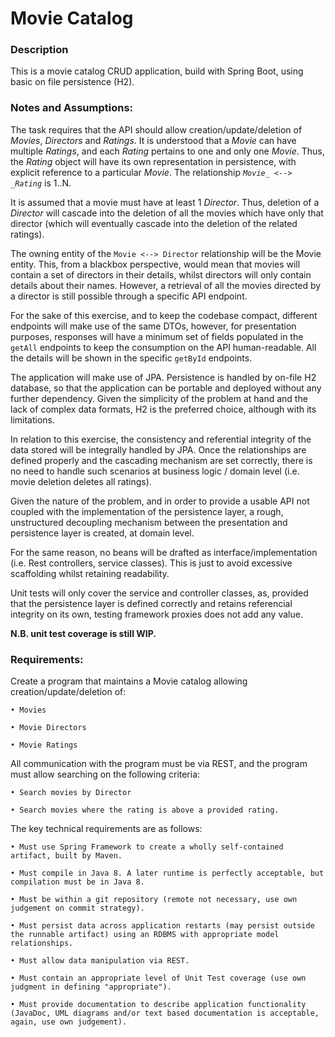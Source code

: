 # Movie Catalog

### Description

This is a movie catalog CRUD application, build with Spring Boot, using basic on file persistence (H2).

### Notes and Assumptions:

The task requires that the API should allow creation/update/deletion of _Movies_, _Directors_ and _Ratings_. It is
understood that a _Movie_ can have multiple _Ratings_, and each _Rating_ pertains to one and only one _Movie_. Thus, the _Rating_ object will have its own representation in
persistence, with explicit
reference to a particular _Movie_. The relationship _``Movie_ <--> _Rating``_ is 1..N.

It is assumed that a movie must have at least 1 _Director_. Thus, deletion of a _Director_ will cascade into the deletion of
all the movies which have only that director (which will eventually cascade into the deletion of the related ratings).

The owning entity of the ``Movie <--> Director`` relationship will be the Movie entity. This, from a blackbox perspective,
would mean that movies will contain a set of directors in their details, whilst directors will only contain details
about their names. However, a retrieval of all the movies directed by a director is still possible through a specific
API
endpoint.

For the sake of this exercise, and to keep the codebase compact, different endpoints will make use of the same DTOs,
however,
for presentation purposes, responses will have a minimum set of fields populated in the ``getAll`` endpoints to keep the
consumption on the API human-readable. All the details will be shown in the specific ``getById`` endpoints.

The application will make use of JPA. Persistence is handled by on-file H2 database, so that the application can be
portable and deployed without any further dependency. Given the simplicity of the problem at hand and the lack of
complex data formats, H2 is the preferred choice, although with its limitations.

In relation to this exercise, the consistency and referential integrity of the data stored will be integrally handled by
JPA. Once the relationships are defined properly and the cascading mechanism are set correctly, there is no need to
handle such scenarios at business logic / domain level (i.e. movie deletion deletes all ratings).

Given the nature of the problem, and in order to provide a usable API not coupled with the implementation of the
persistence layer, a rough, unstructured decoupling mechanism between the presentation and persistence layer is created,
at domain level.

For the same reason, no beans will be drafted as interface/implementation (i.e. Rest controllers, service classes). This
is just to avoid excessive scaffolding whilst retaining readability.

Unit tests will only cover the service and controller classes, as, provided that the persistence layer is defined
correctly and retains referencial integrity on its own, testing framework proxies does not add any value.

**N.B. unit test coverage is still WIP.**

### Requirements:

Create a program that maintains a Movie catalog allowing creation/update/deletion of:

    • Movies

    • Movie Directors

    • Movie Ratings

All communication with the program must be via REST, and the program must allow searching on the following criteria:

    • Search movies by Director

    • Search movies where the rating is above a provided rating.

The key technical requirements are as follows:

    • Must use Spring Framework to create a wholly self-contained artifact, built by Maven.

    • Must compile in Java 8. A later runtime is perfectly acceptable, but compilation must be in Java 8.

    • Must be within a git repository (remote not necessary, use own judgement on commit strategy).

    • Must persist data across application restarts (may persist outside the runnable artifact) using an RDBMS with appropriate model relationships.

    • Must allow data manipulation via REST.

    • Must contain an appropriate level of Unit Test coverage (use own judgment in defining "appropriate").

    • Must provide documentation to describe application functionality (JavaDoc, UML diagrams and/or text based documentation is acceptable, again, use own judgement).
